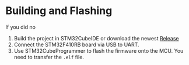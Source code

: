 # Building and Flashing

If you did no

1. Build the project in STM32CubeIDE or download the newest [Release](https://github.com/starklicht/starklicht-stm32/releases)
2. Connect the STM32F410RB board via USB to UART.
3. Use STM32CubeProgrammer to flash the firmware onto the MCU. You need to transfer the `.elf` file.